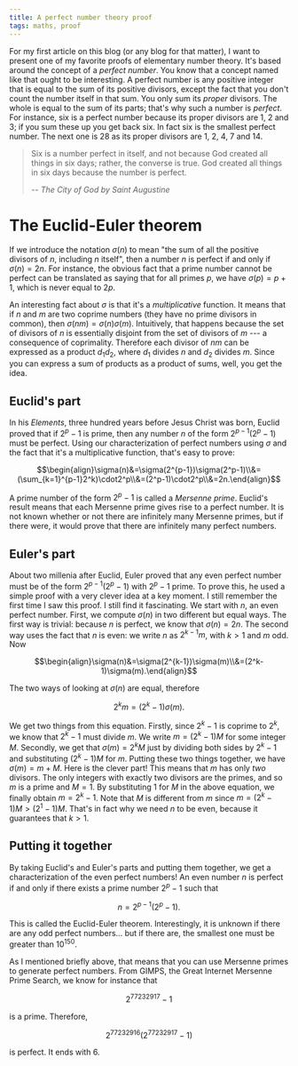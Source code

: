 ```yaml
---
title: A perfect number theory proof
tags: maths, proof
---
```


For my first article on this blog (or any blog for that matter), I want to present one of my favorite proofs of elementary number theory. It's based around the concept of a *perfect number*. You know that a concept named like that ought to be interesting. A perfect number is any positive integer that is equal to the sum of its positive divisors, except the fact that you don't count the number itself in that sum. You only sum its *proper* divisors. The whole is equal to the sum of its parts; that's why such a number is *perfect*. For instance, six is a perfect number because its proper divisors are 1, 2 and 3; if you sum these up you get back six. In fact six is the smallest perfect number. The next one is 28 as its proper divisors are 1, 2, 4, 7 and 14.

> Six is a number perfect in itself, and not because God created all things in six days; rather, the converse is true. God created all things in six days because the number is perfect.
>
> -- <cite>The City of God by Saint Augustine</cite>

# The Euclid-Euler theorem
If we introduce the notation $\sigma(n)$ to mean "the sum of all the positive divisors of $n$, including $n$ itself", then a number $n$ is perfect if and only if $\sigma(n)=2n$. For instance, the obvious fact that a prime number cannot be perfect can be translated as saying that for all primes $p$, we have $\sigma(p)=p+1$, which is never equal to $2p$.

An interesting fact about $\sigma$ is that it's a *multiplicative* function. It means that if $n$ and $m$ are two coprime numbers (they have no prime divisors in common), then $\sigma(nm)=\sigma(n)\sigma(m)$. Intuitively, that happens because the set of divisors of $n$ is essentially disjoint from the set of divisors of $m$ --- a consequence of coprimality. Therefore each divisor of $nm$ can be expressed as a product $d_1d_2$, where $d_1$ divides $n$ and $d_2$ divides $m$. Since you can express a sum of products as a product of sums, well, you get the idea.

## Euclid's part
In his *Elements*, three hundred years before Jesus Christ was born, Euclid proved  that if $2^p-1$ is prime, then any number $n$ of the form $2^{p-1}(2^p-1)$ must be perfect. Using our characterization of perfect numbers using $\sigma$ and the fact that it's a multiplicative function, that's easy to prove:

$$\begin{align}\sigma(n)&=\sigma(2^{p-1})\sigma(2^p-1)\\&=(\sum_{k=1}^{p-1}2^k)\cdot2^p\\&=(2^p-1)\cdot2^p\\&=2n.\end{align}$$

A prime number of the form $2^p-1$ is called a *Mersenne prime*. Euclid's result means that each Mersenne prime gives rise to a perfect number. It is not known whether or not there are infinitely many Mersenne primes, but if there were, it would prove that there are infinitely many perfect numbers.

## Euler's part
About two millenia after Euclid, Euler proved that any even perfect number must be of the form $2^{p-1}(2^p-1)$ with $2^p-1$ prime. To prove this, he used a simple proof with a very clever idea at a key moment. I still remember the first time I saw this proof. I still find it fascinating. We start with $n$, an even perfect number. First, we compute $\sigma(n)$ in two different but equal ways. The first way is trivial: because $n$ is perfect, we know that $\sigma(n)=2n$. The second way uses the fact that $n$ is even: we write $n$ as $2^{k-1}m$, with $k>1$ and $m$ odd. Now

$$\begin{align}\sigma(n)&=\sigma(2^{k-1})\sigma(m)\\&=(2^k-1)\sigma(m).\end{align}$$

The two ways of looking at $\sigma(n)$ are equal, therefore

$$2^km = (2^k-1)\sigma(m).$$

We get two things from this equation. Firstly, since $2^k-1$ is coprime to $2^k$, we know that $2^k-1$ must divide $m$. We write $m=(2^k-1)M$ for some integer $M$. Secondly, we get that $\sigma(m)=2^kM$ just by dividing both sides by $2^k-1$ and substituting $(2^k-1)M$ for $m$. Putting these two things together, we have $\sigma(m)=m+M$.
Here is the clever part! This means that $m$ has only *two* divisors. The only integers with exactly two divisors are the primes, and so $m$ is a prime and $M=1$. By substituting $1$ for $M$ in the above equation, we finally obtain $m=2^k-1$. Note that $M$ is different from $m$ since $m = (2^k-1)M > (2^1-1)M$. That's in fact why we need $n$ to be even, because it guarantees that $k>1$.

## Putting it together
By taking Euclid's and Euler's parts and putting them together, we get a characterization of the even perfect numbers! An even number $n$ is perfect if and only if there exists a prime number $2^p-1$ such that

$$n = 2^{p-1}(2^p-1).$$

This is called the Euclid-Euler theorem. Interestingly, it is unknown if there are any odd perfect numbers... but if there are, the smallest one must be greater than $10^{150}$.

As I mentioned briefly above, that means that you can use Mersenne primes to generate perfect numbers. From GIMPS, the Great Internet Mersenne Prime Search, we know for instance that

$$2^{77232917}-1$$

is a prime. Therefore,

$$2^{77232916}(2^{77232917}-1)$$

is perfect. It ends with 6.
